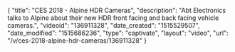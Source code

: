 {
    "title": "CES 2018 - Alpine HDR Cameras",
    "description": "Abt Electronics talks to Alpine about their new HDR front facing and back facing vehicle cameras.",
    "videoid": "136911328",
    "date_created": "1515529507",
    "date_modified": "1515686236",
    "type": "captivate",
    "layout": "video",
    "url": "\/v\/ces-2018-alpine-hdr-cameras\/136911328"
}